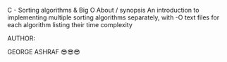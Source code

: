 C - Sorting algorithms & Big O
About / synopsis
An introduction to implementing multiple sorting algorithms separately, with -O text files for each algorithm listing their time complexity

AUTHOR:

GEORGE ASHRAF 😎😎😎

